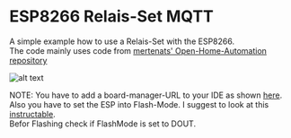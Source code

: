 # ESP8266 Relais-Set MQTT

A simple example how to use a Relais-Set with the ESP8266.\
The code mainly uses code from [mertenats' Open-Home-Automation repository](https://github.com/mertenats/Open-Home-Automation)

![alt text](https://ae01.alicdn.com/kf/HTB1I8deby6guuRjy0Fmq6y0DXXaR/ESP8266-5-v-WiFi-relais-modul-Dinge-smart-home-fernbedienung-schalter-telefon-APP.jpg_640x640.jpg)

NOTE: You have to add a board-manager-URL to your IDE as shown [here](https://randomnerdtutorials.com/how-to-install-esp8266-board-arduino-ide/).\
Also you have to set the ESP into Flash-Mode.
I suggest to look at this [instructable](https://www.instructables.com/id/ESP8266-Programming-Using-FTDI-and-Arduino-IDE/).\
Befor Flashing check if FlashMode is set to DOUT.
